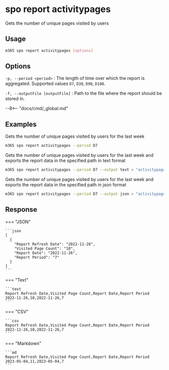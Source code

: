 # spo report activitypages

Gets the number of unique pages visited by users

## Usage

```sh
m365 spo report activitypages [options]
```

## Options

`-p, --period <period>`
: The length of time over which the report is aggregated. Supported values `D7`, `D30`, `D90`, `D180`.

`-f, --outputFile [outputFile]`
: Path to the file where the report should be stored in.

--8<-- "docs/cmd/_global.md"

## Examples

Gets the number of unique pages visited by users for the last week

```sh
m365 spo report activitypages --period D7
```

Gets the number of unique pages visited by users for the last week and exports the report data in the specified path in text format

```sh
m365 spo report activitypages --period D7 --output text > "activitypages.txt"
```

Gets the number of unique pages visited by users for the last week and exports the report data in the specified path in json format

```sh
m365 spo report activitypages --period D7 --output json > "activitypages.json"
```

## Response

=== "JSON"

    ```json
    [
      {
        "Report Refresh Date": "2022-11-26",
        "Visited Page Count": "10",
        "Report Date": "2022-11-26",
        "Report Period": "7"
      }
    ]
    ```

=== "Text"

    ```text
    Report Refresh Date,Visited Page Count,Report Date,Report Period
    2022-11-26,10,2022-11-26,7
    ```

=== "CSV"

    ```csv
    Report Refresh Date,Visited Page Count,Report Date,Report Period
    2022-11-26,10,2022-11-26,7
    ```

=== "Markdown"

    ```md
    Report Refresh Date,Visited Page Count,Report Date,Report Period
    2023-05-04,11,2023-05-04,7
    ```
